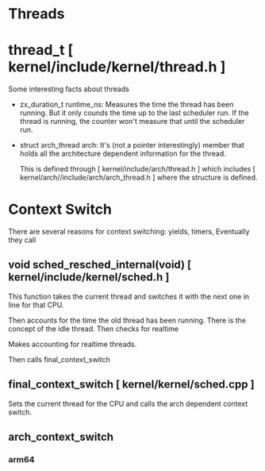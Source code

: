 # Threads

# thread_t [ kernel/include/kernel/thread.h ]

Some interesting facts about threads

- zx_duration_t runtime_ns:
  Measures the time the thread has been running. But it only counds the time
  up to the last scheduler run. If the thread is running, the counter won't
  measure that until the scheduler run.

- struct arch_thread arch:
  It's (not a pointer interestingly) member that holds all the architecture
  dependent information for the thread.

  This is defined through [ kernel/include/arch/thread.h ]
  which includes [ kernel/arch/<ARCH>/include/arch/arch_thread.h ] where
  the structure is defined.

# Context Switch

There are several reasons for context switching: yields, timers,
Eventually they call

## void sched_resched_internal(void) [ kernel/include/kernel/sched.h ]
This function takes the current thread and switches it with the next one in line
for that CPU.

Then accounts for the time the old thread has been running.
There is the concept of the idle thread.
Then checks for realtime

Makes accounting for realtime threads.

Then calls final_context_switch

## final_context_switch [ kernel/kernel/sched.cpp ]

Sets the current thread for the CPU
and calls the arch dependent context switch.

## arch_context_switch

### arm64



